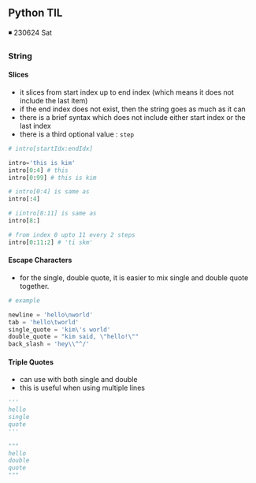 ## Python TIL

◾ 230624 Sat

### String

#### Slices

- it slices from start index up to end index (which means it does not include the last item)
- if the end index does not exist, then the string goes as much as it can
- there is a brief syntax which does not include either start index or the last index
- there is a third optional value : `step`

```py
# intro[startIdx:endIdx]

intro='this is kim'
intro[0:4] # this
intro[0:99] # this is kim

# intro[0:4] is same as
intro[:4]

# iintro[8:11] is same as
intro[8:]

# from index 0 upto 11 every 2 steps
intro[0:11:2] # 'ti skm'
```

#### Escape Characters

- for the single, double quote, it is easier to mix single and double quote together.

```py
# example

newline = 'hello\nworld'
tab = 'hello\tworld'
single_quote = 'kim\'s world'
double_quote = "kim said, \"hello!\""
back_slash = 'hey\\^^/'

```

#### Triple Quotes

- can use with both single and double
- this is useful when using multiple lines

```py
'''
hello
single
quote
'''

"""
hello
double
quote
"""
```

